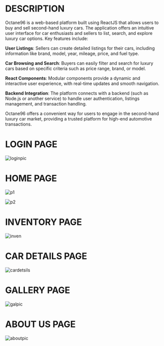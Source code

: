 # DESCRIPTION
Octane96 is a web-based platform built using ReactJS that allows users to buy and sell second-hand luxury cars. The application offers an intuitive user interface for car enthusiasts and sellers to list, search, and explore luxury car options. Key features include:

**User Listings**: Sellers can create detailed listings for their cars, including information like brand, model, year, mileage, price, and fuel type.

**Car Browsing and Search**: Buyers can easily filter and search for luxury cars based on specific criteria such as price range, brand, or model.

**React Components**: Modular components provide a dynamic and interactive user experience, with real-time updates and smooth navigation.

**Backend Integration**: The platform connects with a backend (such as Node.js or another service) to handle user authentication, listings management, and transaction handling.

Octane96 offers a convenient way for users to engage in the second-hand luxury car market, providing a trusted platform for high-end automotive transactions.

# LOGIN PAGE
![loginpic](https://github.com/user-attachments/assets/dc5223c7-a2fc-4ba7-90ee-f95d00180185)

# HOME PAGE
![p1](https://github.com/user-attachments/assets/3ccd5961-f8b1-48c7-9a38-a316073dc181)

![p2](https://github.com/user-attachments/assets/a5d53d1e-b2d4-44d3-9a60-887d5e24b0de)

# INVENTORY PAGE
![inven](https://github.com/user-attachments/assets/7ab693e3-537b-4755-aca6-08647dd6a060)

# CAR DETAILS PAGE
![cardetsils](https://github.com/user-attachments/assets/dcb2dfc2-b0a3-4eab-9401-ad1051d46bc8)

# GALLERY PAGE
![galpic](https://github.com/user-attachments/assets/466240ab-27d7-47c9-81a2-d9ed34aa978a)

# ABOUT US PAGE
![aboutpic](https://github.com/user-attachments/assets/92b57913-6732-4dc8-ad4e-6c5cd773c6d4)




